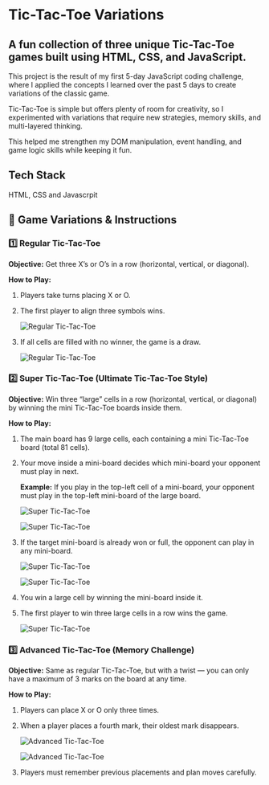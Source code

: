 # Tic-Tac-Toe Variations

## A fun collection of three unique Tic-Tac-Toe games built using HTML, CSS, and JavaScript.

This project is the result of my first 5-day JavaScript coding challenge, where I applied the concepts I learned over the past 5 days to create variations of the classic game. 

Tic-Tac-Toe is simple but offers plenty of room for creativity, so I experimented with variations that require new strategies, memory skills, and multi-layered thinking.

This helped me strengthen my DOM manipulation, event handling, and game logic skills while keeping it fun.

## Tech Stack

HTML, CSS and Javascrpit

## 🎯 Game Variations & Instructions

### 1️⃣ Regular Tic-Tac-Toe

**Objective:**
Get three X’s or O’s in a row (horizontal, vertical, or diagonal).

**How to Play:**

1. Players take turns placing X or O.

1. The first player to align three symbols wins.

   ![Regular Tic-Tac-Toe](screenshots/r-3t-1.png)

1. If all cells are filled with no winner, the game is a draw.

   ![Regular Tic-Tac-Toe](screenshots/r-3t-2.png)

### 2️⃣ Super Tic-Tac-Toe (Ultimate Tic-Tac-Toe Style)

**Objective:**
Win three “large” cells in a row (horizontal, vertical, or diagonal) by winning the mini Tic-Tac-Toe boards inside them.

**How to Play:**

1. The main board has 9 large cells, each containing a mini Tic-Tac-Toe board (total 81 cells).

1. Your move inside a mini-board decides which mini-board your opponent must play in next.
    
    **Example:** If you play in the top-left cell of a mini-board, your opponent must play in the top-left mini-board of the large board.

   ![Super Tic-Tac-Toe](screenshots/s-3t-1.png)

   ![Super Tic-Tac-Toe](screenshots/s-3t-2.png)

1. If the target mini-board is already won or full, the opponent can play in any mini-board.

   ![Super Tic-Tac-Toe](screenshots/s-3t-3.png)

   ![Super Tic-Tac-Toe](screenshots/s-3t-4.png)

1. You win a large cell by winning the mini-board inside it.

1. The first player to win three large cells in a row wins the game.

   ![Super Tic-Tac-Toe](screenshots/s-3t-5.png)

### 3️⃣ Advanced Tic-Tac-Toe (Memory Challenge)

**Objective:**
Same as regular Tic-Tac-Toe, but with a twist — you can only have a maximum of 3 marks on the board at any time.

**How to Play:**

1. Players can place X or O only three times.

1. When a player places a fourth mark, their oldest mark disappears.

   ![Advanced Tic-Tac-Toe](screenshots/a-3t-1.png)

   ![Advanced Tic-Tac-Toe](screenshots/a-3t-2.png)

1. Players must remember previous placements and plan moves carefully.
